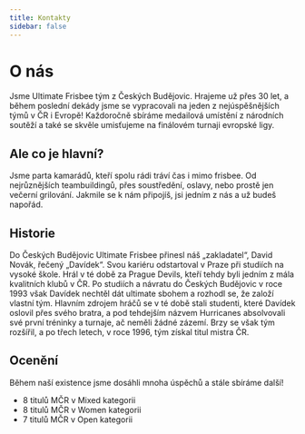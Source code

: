 ```yaml
---
title: Kontakty
sidebar: false
---
```



# O nás

Jsme Ultimate Frisbee tým z Českých Budějovic. Hrajeme už přes 30 let, a během poslední dekády jsme se vypracovali na jeden z nejúspěšnějších týmů v ČR i Evropě! Každoročně sbíráme medailová umístění z národních soutěží a také se skvěle umisťujeme na finálovém turnaji evropské ligy.

## Ale co je hlavní?

Jsme parta kamarádů, kteří spolu rádi tráví čas i mimo frisbee. Od nejrůznějších teambuildingů, přes soustředění, oslavy, nebo prostě jen večerní grilování. Jakmile se k nám připojíš, jsi jedním z nás a už budeš napořád.

## Historie

Do Českých Budějovic Ultimate Frisbee přinesl náš „zakladatel“, David Novák, řečený „Davídek“. Svou kariéru odstartoval v Praze při studiích na vysoké škole. Hrál v té době za Prague Devils, kteří tehdy byli jedním z mála kvalitních klubů v ČR. Po studiích a návratu do Českých Budějovic v roce 1993 však Davídek nechtěl dát ultimate sbohem a rozhodl se, že založí vlastní tým. Hlavním zdrojem hráčů se v té době stali studenti, které Davídek oslovil přes svého bratra, a pod tehdejším názvem Hurricanes absolvovali své první tréninky a turnaje, ač neměli žádné zázemí. Brzy se však tým rozšířil, a po třech letech, v roce 1996, tým získal titul mistra ČR.

## Ocenění

Během naší existence jsme dosáhli mnoha úspěchů a stále sbíráme další!

* 8 titulů MČR v Mixed kategorii
* 8 titulů MČR v Women kategorii
* 7 titulů MČR v Open kategorii
